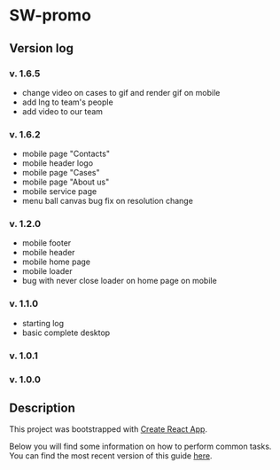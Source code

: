 # SW-promo

## Version log

### v. 1.6.5
- change video on cases to gif and render gif on mobile
- add lng to team's people
- add video to our team

### v. 1.6.2
- mobile page "Contacts"
- mobile header logo
- mobile page "Cases"
- mobile page "About us"
- mobile service page
- menu ball canvas bug fix on resolution change

### v. 1.2.0
- mobile footer
- mobile header
- mobile home page
- mobile loader
- bug with never close loader on home page on mobile

### v. 1.1.0
- starting log
- basic complete desktop

### v. 1.0.1

### v. 1.0.0

## Description
This project was bootstrapped with [Create React App](https://github.com/facebookincubator/create-react-app).

Below you will find some information on how to perform common tasks.<br>
You can find the most recent version of this guide [here](https://github.com/facebookincubator/create-react-app/blob/master/packages/react-scripts/template/README.md).
